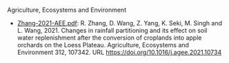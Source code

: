 Agriculture, Ecosystems and Environment

- [Zhang-2021-AEE.pdf](Zhang-2021-AEE.pdf): R. Zhang, D. Wang, Z. Yang, K. Seki, M. Singh and L. Wang, 2021. Changes in rainfall partitioning and its effect on soil water replenishment after the conversion of croplands into apple orchards on the Loess Plateau. Agriculture, Ecosystems and Environment 312, 107342. URL https://doi.org/10.1016/j.agee.2021.10734
